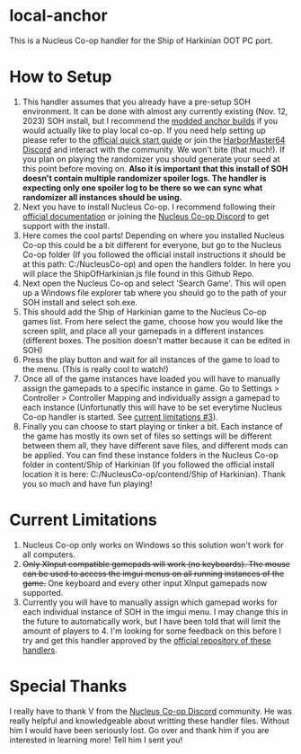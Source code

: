 # local-anchor

This is a Nucleus Co-op handler for the Ship of Harkinian OOT PC port.

# How to Setup

1) This handler assumes that you already have a pre-setup SOH environment. It can be done with almost any currently existing (Nov. 12, 2023) SOH install, but I recommend the [modded anchor builds](https://github.com/garrettjoecox/OOT/pulls) if you would actually like to play local co-op. If you need help setting up please refer to the [official quick start guide](https://github.com/HarbourMasters/Shipwright#quick-start) or join the [HarborMaster64 Discord](https://discord.com/invite/shipofharkinian) and interact with the community. We won't bite (that much!). If you plan on playing the randomizer you should generate your seed at this point before moving on. **Also it is important that this install of SOH doesn't contain multiple randomizer spoiler logs. The handler is expecting only one spoiler log to be there so we can sync what randomizer all instances should be using.**
2) Next you have to install Nucleus Co-op. I recommend following their [official documentation](https://www.splitscreen.me/docs/installation/) or joining the [Nucleus Co-op Discord](https://discord.com/invite/QDUt8HpCvr) to get support with the install.
3) Here comes the cool parts! Depending on where you installed Nucleus Co-op this could be a bit different for everyone, but go to the Nucleus Co-op folder (If you followed the official install instructions it should be at this path: C:/NucleusCo-op) and open the handlers folder. In here you will place the ShipOfHarkinian.js file found in this Github Repo.
4) Next open the Nucleus Co-op and select 'Search Game'. This will open up a Windows file explorer tab where you should go to the path of your SOH install and select soh.exe.
5) This should add the Ship of Harkinian game to the Nucleus Co-op games list. From here select the game, choose how you would like the screen split, and place all your gamepads in a different instances (different boxes. The position doesn't matter because it can be edited in SOH)
6) Press the play button and wait for all instances of the game to load to the menu. (This is really cool to watch!)
7) Once all of the game instances have loaded you will have to manually assign the gamepads to a specific instance in game. Go to Settings > Controller > Controller Mapping and individually assign a gamepad to each instance (Unfortunatly this will have to be set everytime Nucleus Co-op handler is started. See [current limitations #3](https://github.com/mattman107/local-anchor/edit/main/README.md#current-limitations)).
8) Finally you can choose to start playing or tinker a bit. Each instance of the game has mostly its own set of files so settings will be different between them all, they have different save files, and different mods can be applied. You can find these instance folders in the Nucleus Co-op folder in content/Ship of Harkinian (If you followed the official install location it is here: C:/NucleusCo-op/contend/Ship of Harkinian). Thank you so much and have fun playing!

# Current Limitations 
1) Nucleus Co-op only works on Windows so this solution won't work for all computers.
2) ~~Only XInput compatible gamepads will work (no keyboards). The mouse can be used to access the imgui menus on all running instances of the game.~~ One keyboard and every other input XInput gamepads now supported.
3) Currently you will have to manually assign which gamepad works for each individual instance of SOH in the imgui menu. I may change this in the future to automatically work, but I have been told that will limit the amount of players to 4. I'm looking for some feedback on this before I try and get this handler approved by the [official repository of these handlers](https://hub.splitscreen.me/).


# Special Thanks
I really have to thank V from the [Nucleus Co-op Discord](https://discord.com/invite/QDUt8HpCvr) community. He was really helpful and knowledgeable about writting these handler files. Without him I would have been seriously lost. Go over and thank him if you are interested in learning more! Tell him I sent you!
